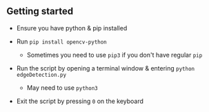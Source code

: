 ## Getting started
  - Ensure you have python & pip installed
  - Run `pip install opencv-python`
    - Sometimes you need to use `pip3` if you don't have regular `pip`

  - Run the script by opening a terminal window & entering `python edgeDetection.py`
    - May need to use `python3`
  - Exit the script by pressing `0` on the keyboard
